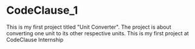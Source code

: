 # CodeClause_1
This is my first project titled "Unit Converter". The project is about converting one unit to its other respective units. This is my first project at CodeClause Internship
